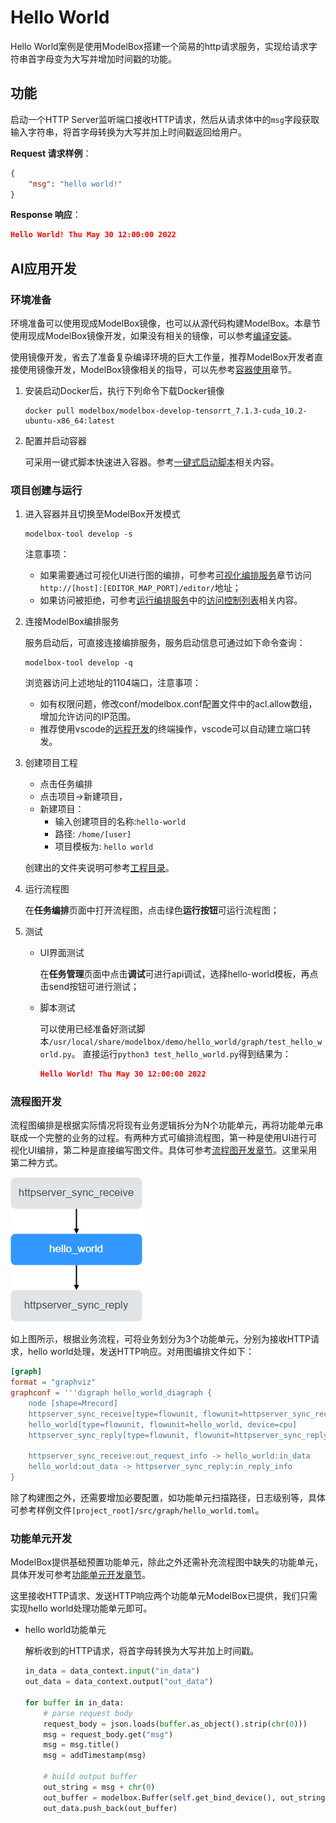 # Hello World

Hello World案例是使用ModelBox搭建一个简易的http请求服务，实现给请求字符串首字母变为大写并增加时间戳的功能。

## 功能

启动一个HTTP Server监听端口接收HTTP请求，然后从请求体中的`msg`字段获取输入字符串，将首字母转换为大写并加上时间戳返回给用户。

**Request 请求样例**：

```json
{
    "msg": "hello world!"
}
```

**Response 响应**：

```json
Hello World! Thu May 30 12:00:00 2022
```

## AI应用开发

### 环境准备

环境准备可以使用现成ModelBox镜像，也可以从源代码构建ModelBox。本章节使用现成ModelBox镜像开发，如果没有相关的镜像，可以参考[编译安装](../environment/compile.md)。

使用镜像开发，省去了准备复杂编译环境的巨大工作量，推荐ModelBox开发者直接使用镜像开发，ModelBox镜像相关的指导，可以先参考[容器使用](../environment/container-usage.md)章节。

1. 安装启动Docker后，执行下列命令下载Docker镜像

    ```shell
    docker pull modelbox/modelbox-develop-tensorrt_7.1.3-cuda_10.2-ubuntu-x86_64:latest
    ```

1. 配置并启动容器

    可采用一键式脚本快速进入容器。参考[一键式启动脚本](../environment/container-usage.md)相关内容。

### 项目创建与运行

1. 进入容器并且切换至ModelBox开发模式

    ```shell
    modelbox-tool develop -s
    ```

   注意事项：
    * 如果需要通过可视化UI进行图的编排，可参考[可视化编排服务](../plugins/editor.md)章节访问`http://[host]:[EDITOR_MAP_PORT]/editor/`地址；
    * 如果访问被拒绝，可参考[运行编排服务](../plugins/editor.md)中的[访问控制列表](../plugins/editor.md#编排插件配置)相关内容。

1. 连接ModelBox编排服务

    服务启动后，可直接连接编排服务，服务启动信息可通过如下命令查询：

    ```shell
    modelbox-tool develop -q
    ```

    浏览器访问上述地址的1104端口，注意事项：
    * 如有权限问题，修改conf/modelbox.conf配置文件中的acl.allow数组，增加允许访问的IP范围。
    * 推荐使用vscode的[远程开发](https://code.visualstudio.com/docs/remote/ssh)的终端操作，vscode可以自动建立端口转发。

1. 创建项目工程

    * 点击任务编排
    * 点击项目->新建项目，
    * 新建项目：
      * 输入创建项目的名称:`hello-world`
      * 路径: `/home/[user]`
      * 项目模板为: `hello world`

    创建出的文件夹说明可参考[工程目录](../use-modelbox/standard-mode/create-project.md#工程目录)。

1. 运行流程图

    在**任务编排**页面中打开流程图，点击绿色**运行按钮**可运行流程图；

1. 测试

    * UI界面测试

      在**任务管理**页面中点击**调试**可进行api调试，选择hello-world模板，再点击send按钮可进行测试；

    * 脚本测试

      可以使用已经准备好测试脚本`/usr/local/share/modelbox/demo/hello_world/graph/test_hello_world.py`。
      直接运行`python3 test_hello_world.py`得到结果为：

      ``` json
      Hello World! Thu May 30 12:00:00 2022
      ```

### 流程图开发

流程图编排是根据实际情况将现有业务逻辑拆分为N个功能单元，再将功能单元串联成一个完整的业务的过程。有两种方式可编排流程图，第一种是使用UI进行可视化UI编排，第二种是直接编写图文件。具体可参考[流程图开发章节](../use-modelbox/standard-mode/flow/flow.md#流程图开发)。这里采用第二种方式。

![hello-world-flowchart align=center](../assets/images/figure/first-app/hello_world_flow.png)

如上图所示，根据业务流程，可将业务划分为3个功能单元，分别为接收HTTP请求，hello world处理，发送HTTP响应。对用图编排文件如下：

```toml
[graph]
format = "graphviz"
graphconf = '''digraph hello_world_diagraph {
    node [shape=Mrecord]
    httpserver_sync_receive[type=flowunit, flowunit=httpserver_sync_receive, device=cpu, time_out_ms=5000, endpoint="http://0.0.0.0:7770", max_requests=100]
    hello_world[type=flowunit, flowunit=hello_world, device=cpu]
    httpserver_sync_reply[type=flowunit, flowunit=httpserver_sync_reply, device=cpu]

    httpserver_sync_receive:out_request_info -> hello_world:in_data
    hello_world:out_data -> httpserver_sync_reply:in_reply_info
}
```

除了构建图之外，还需要增加必要配置，如功能单元扫描路径，日志级别等，具体可参考样例文件`[project_root]/src/graph/hello_world.toml`。

### 功能单元开发

ModelBox提供基础预置功能单元，除此之外还需补充流程图中缺失的功能单元，具体开发可参考[功能单元开发章节](../use-modelbox/standard-mode/flowunit/flowunit.md#功能单元开发)。

这里接收HTTP请求、发送HTTP响应两个功能单元ModelBox已提供，我们只需实现hello world处理功能单元即可。

* hello world功能单元
  
  解析收到的HTTP请求，将首字母转换为大写并加上时间戳。

  ```python
  in_data = data_context.input("in_data")
  out_data = data_context.output("out_data")

  for buffer in in_data:
      # parse request body
      request_body = json.loads(buffer.as_object().strip(chr(0)))
      msg = request_body.get("msg")
      msg = msg.title()
      msg = addTimestamp(msg)

      # build output buffer
      out_string = msg + chr(0)
      out_buffer = modelbox.Buffer(self.get_bind_device(), out_string.encode('utf-8').strip())
      out_data.push_back(out_buffer)
  ```
